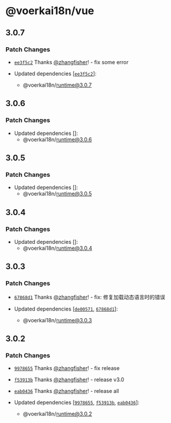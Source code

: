 # @voerkai18n/vue

## 3.0.7

### Patch Changes

- [`ee3f5c2`](https://github.com/zhangfisher/voerka-i18n/commit/ee3f5c2dd398353b76c465bdd6c902547cb904ee) Thanks [@zhangfisher](https://github.com/zhangfisher)! - fix some error

- Updated dependencies [[`ee3f5c2`](https://github.com/zhangfisher/voerka-i18n/commit/ee3f5c2dd398353b76c465bdd6c902547cb904ee)]:
  - @voerkai18n/runtime@3.0.7

## 3.0.6

### Patch Changes

- Updated dependencies []:
  - @voerkai18n/runtime@3.0.6

## 3.0.5

### Patch Changes

- Updated dependencies []:
  - @voerkai18n/runtime@3.0.5

## 3.0.4

### Patch Changes

- Updated dependencies []:
  - @voerkai18n/runtime@3.0.4

## 3.0.3

### Patch Changes

- [`67868d1`](https://github.com/zhangfisher/voerka-i18n/commit/67868d112c631e1b4970a205f22afd43ba95c1be) Thanks [@zhangfisher](https://github.com/zhangfisher)! - fix: 修复加载动态语言时的错误

- Updated dependencies [[`de00571`](https://github.com/zhangfisher/voerka-i18n/commit/de005711b2f691bc0300c0db1f86dc1c94cce8f4), [`67868d1`](https://github.com/zhangfisher/voerka-i18n/commit/67868d112c631e1b4970a205f22afd43ba95c1be)]:
  - @voerkai18n/runtime@3.0.3

## 3.0.2

### Patch Changes

- [`9978655`](https://github.com/zhangfisher/voerka-i18n/commit/99786556e5ef5bcc0e0e60747e830797996a6986) Thanks [@zhangfisher](https://github.com/zhangfisher)! - fix release

- [`f53913b`](https://github.com/zhangfisher/voerka-i18n/commit/f53913bbc58316d59e18a45f0a83adf55a4a72ca) Thanks [@zhangfisher](https://github.com/zhangfisher)! - release v3.0

- [`eab0436`](https://github.com/zhangfisher/voerka-i18n/commit/eab043663359d1e6827b84c2f20ad3306966d29b) Thanks [@zhangfisher](https://github.com/zhangfisher)! - release all

- Updated dependencies [[`9978655`](https://github.com/zhangfisher/voerka-i18n/commit/99786556e5ef5bcc0e0e60747e830797996a6986), [`f53913b`](https://github.com/zhangfisher/voerka-i18n/commit/f53913bbc58316d59e18a45f0a83adf55a4a72ca), [`eab0436`](https://github.com/zhangfisher/voerka-i18n/commit/eab043663359d1e6827b84c2f20ad3306966d29b)]:
  - @voerkai18n/runtime@3.0.2
